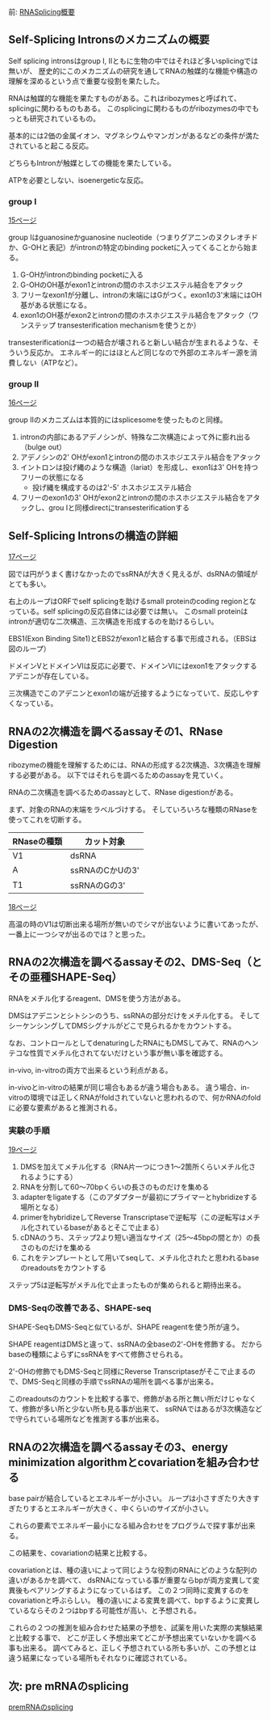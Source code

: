 前: [RNASplicing概要](RNASplicing%E6%A6%82%E8%A6%81)

## Self-Splicing Intronsのメカニズムの概要

Self splicing intronsはgroup I, IIともに生物の中ではそれほど多いsplicingでは無いが、
歴史的にこのメカニズムの研究を通してRNAの触媒的な機能や構造の理解を深めるという点で重要な役割を果たした。

RNAは触媒的な機能を果たすものがある。これはribozymesと呼ばれて、splicingに関わるものもある。
このsplicingに関わるものがribozymesの中でもっとも研究されているもの。

基本的には2価の金属イオン、マグネシウムやマンガンがあるなどの条件が満たされていると起こる反応。

どちらもIntronが触媒としての機能を果たしている。

ATPを必要としない、isoenergeticな反応。

### group I

[15ページ](https://karino2.github.io/ImageGallery/MolecularBiology728x3.html#lg=1&slide=14)

group Iはguanosineかguanosine nucleotide（つまりグアニンのヌクレオチドか、G-OHと表記）がintronの特定のbinding pocketに入ってくることから始まる。

1. G-OHがintronのbinding pocketに入る
2. G-OHのOH基がexon1とintronの間のホスホジエステル結合をアタック
3. フリーなexon1が分離し、intronの末端にはGがつく。exon1の3'末端にはOH基がある状態になる。
4. exon1のOH基がexon2とintronの間のホスホジエステル結合をアタック（ワンステップ transesterification mechanismを使うとか）

transesterificationは一つの結合が壊されると新しい結合が生まれるような、そういう反応か。
エネルギー的にはほとんど同じなので外部のエネルギー源を消費しない（ATPなど）。

### group II

[16ページ](https://karino2.github.io/ImageGallery/MolecularBiology728x3.html#lg=1&slide=15)

group IIのメカニズムは本質的にはsplicesomeを使ったものと同様。

1. intronの内部にあるアデノシンが、特殊な二次構造によって外に膨れ出る（bulge out）
2. アデノシンの2' OHがexon1とintronの間のホスホジエステル結合をアタック
3. イントロンは投げ縄のような構造（lariat）を形成し、exon1は3' OHを持つフリーの状態になる
    - 投げ縄を構成するのは2'-5' ホスホジエステル結合
4. フリーのexon1の3' OHがexon2とintronの間のホスホジエステル結合をアタックし、grou Iと同様directにtransesterificationする

## Self-Splicing Intronsの構造の詳細

[17ページ](https://karino2.github.io/ImageGallery/MolecularBiology728x3.html#lg=1&slide=16)

図では円がうまく書けなかったのでssRNAが大きく見えるが、dsRNAの領域がとても多い。

右上のループはORFでself splicingを助けるsmall proteinのcoding regionとなっている。self splicingの反応自体には必要では無い。
このsmall proteinはintronが適切な二次構造、三次構造を形成するのを助けるらしい。

EBS1(Exon Binding Site1)とEBS2がexon1と結合する事で形成される。（EBSは図のループ）

ドメインVとドメインVIは反応に必要で、ドメインVIにはexon1をアタックするアデニンが存在している。

三次構造でこのアデニンとexon1の端が近接するようになっていて、反応しやすくなっている。

## RNAの2次構造を調べるassayその1、RNase Digestion

ribozymeの機能を理解するためには、RNAの形成する2次構造、3次構造を理解する必要がある。
以下ではそれらを調べるためのassayを見ていく。

RNAの二次構造を調べるためのassayとして、RNase digestionがある。

まず、対象のRNAの末端をラベルづけする。
そしていろいろな種類のRNaseを使ってこれを切断する。

| RNaseの種類 | カット対象 |
| ---- | ---- |
| V1 | dsRNA |
| A | ssRNAのCかUの3' |
| T1 | ssRNAのGの3' |

[18ページ](https://karino2.github.io/ImageGallery/MolecularBiology728x3.html#lg=1&slide=17)

高温の時のV1は切断出来る場所が無いのでシマが出ないように書いてあったが、
一番上に一つシマが出るのでは？と思った。

## RNAの2次構造を調べるassayその2、DMS-Seq（とその亜種SHAPE-Seq）

RNAをメチル化するreagent、DMSを使う方法がある。

DMSはアデニンとシトシンのうち、ssRNAの部分だけをメチル化する。
そしてシーケンシングしてDMSシグナルがどこで見られるかをカウントする。

なお、コントロールとしてdenaturingしたRNAにもDMSしてみて、RNAのヘンテコな性質でメチル化されてないだけという事が無い事を確認する。

in-vivo, in-vitroの両方で出来るという利点がある。

in-vivoとin-vitroの結果が同じ場合もあるが違う場合もある。
違う場合、in-vitroの環境では正しくRNAがfoldされていないと思われるので、何かRNAのfoldに必要な要素があると推測される。

### 実験の手順

[19ページ](https://karino2.github.io/ImageGallery/MolecularBiology728x3.html#lg=1&slide=18)

1. DMSを加えてメチル化する（RNA片一つにつき1〜2箇所くらいメチル化されるようにする）
2. RNAを分割して60〜70bpくらいの長さのものだけを集める
3. adapterをligateする（このアダプターが最初にプライマーとhybridizeする場所となる）
4. primerをhybridizeしてReverse Transcriptaseで逆転写（この逆転写はメチル化されているbaseがあるとそこで止まる）
5. cDNAのうち、ステップ2より短い適当なサイズ（25〜45bpの間とか）の長さのものだけを集める
6. これをテンプレートとして用いてseqして、メチル化されたと思われるbaseのreadoutsをカウントする

ステップ5は逆転写がメチル化で止まったものが集められると期待出来る。

### DMS-Seqの改善である、SHAPE-seq

SHAPE-SeqもDMS-Seqと似ているが、SHAPE reagentを使う所が違う。

SHAPE reagentはDMSと違って、ssRNAの全baseの2'-OHを修飾する。
だからbaseの種類によらずにssRNAをすべて修飾させられる。

2'-OHの修飾でもDMS-Seqと同様にReverse Transcriptaseがそこで止まるので、DMS-Seqと同様の手順でssRNAの場所を調べる事が出来る。

このreadoutsのカウントを比較する事で、修飾がある所と無い所だけじゃなくて、修飾が多い所と少ない所も見る事が出来て、
ssRNAではあるが3次構造などで守られている場所などを推測する事が出来る。

## RNAの2次構造を調べるassayその3、energy minimization algorithmとcovariationを組み合わせる

base pairが結合しているとエネルギーが小さい。
ループは小さすぎたり大きすぎたりするとエネルギーが大きく、中くらいのサイズが小さい。

これらの要素でエネルギー最小になる組み合わせをプログラムで探す事が出来る。

この結果を、covariationの結果と比較する。

covariationとは、種の違いによって同じような役割のRNAにどのような配列の違いがあるかを調べて、
dsRNAになっている事が重要ならbpが両方変異して変異後もペアリングするようになっているはず。
この２つ同時に変異するのをcovariationと呼ぶらしい。
種の違いによる変異を調べて、bpするように変異しているならその２つはbpする可能性が高い、と予想される。

これらの２つの推測を組み合わせた結果の予想を、試薬を用いた実際の実験結果と比較する事で、
どこが正しく予想出来てどこが予想出来ていないかを調べる事も出来る。
調べてみると、正しく予想されている所も多いが、この予想とは違う結果になっている場所もそれなりに確認されている。

## 次: pre mRNAのsplicing

[premRNAのsplicing](premRNA%E3%81%AEsplicing)